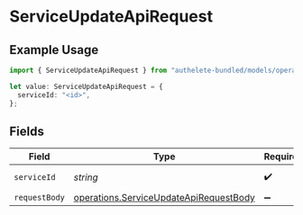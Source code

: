 # ServiceUpdateApiRequest

## Example Usage

```typescript
import { ServiceUpdateApiRequest } from "authelete-bundled/models/operations";

let value: ServiceUpdateApiRequest = {
  serviceId: "<id>",
};
```

## Fields

| Field                                                                                            | Type                                                                                             | Required                                                                                         | Description                                                                                      |
| ------------------------------------------------------------------------------------------------ | ------------------------------------------------------------------------------------------------ | ------------------------------------------------------------------------------------------------ | ------------------------------------------------------------------------------------------------ |
| `serviceId`                                                                                      | *string*                                                                                         | :heavy_check_mark:                                                                               | A service ID.                                                                                    |
| `requestBody`                                                                                    | [operations.ServiceUpdateApiRequestBody](../../models/operations/serviceupdateapirequestbody.md) | :heavy_minus_sign:                                                                               | N/A                                                                                              |